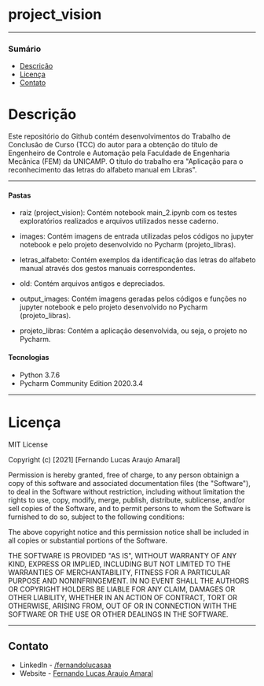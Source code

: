 # project_vision

---
### Sumário
- [Descrição](#descrição)
- [Licença](#licença)
- [Contato](#contato)

# Descrição
Este repositório do Github contém desenvolvimentos do Trabalho de Conclusão de Curso (TCC) do autor para a obtenção
do título de Engenheiro de Controle e Automação pela Faculdade de Engenharia Mecânica (FEM) da UNICAMP. O título
do trabalho era "Aplicação para o reconhecimento das letras do alfabeto manual em Libras".

---

#### Pastas
- raiz (project_vision):
Contém notebook main_2.ipynb com os testes exploratórios realizados e arquivos utilizados nesse caderno.

- images:
Contém imagens de entrada utilizadas pelos códigos no jupyter notebook e pelo projeto desenvolvido no Pycharm (projeto_libras).

- letras_alfabeto:
Contém exemplos da identificação das letras do alfabeto manual através dos gestos manuais correspondentes.

- old:
Contém arquivos antigos e depreciados.

- output_images:
Contém imagens geradas pelos códigos e funções no jupyter notebook e pelo projeto desenvolvido no Pycharm (projeto_libras).

- projeto_libras:
Contém a aplicação desenvolvida, ou seja, o projeto no Pycharm.

#### Tecnologias
- Python 3.7.6
- Pycharm Community Edition 2020.3.4

---

# Licença

MIT License

Copyright (c) [2021] [Fernando Lucas Araujo Amaral]

Permission is hereby granted, free of charge, to any person obtainign a copy
of this software and associated documentation files (the "Software"), to deal
in the Software without restriction, including without limitation the rights
to use, copy, modify, merge, publish, distribute, sublicense, and/or sell
copies of the Software, and to permit persons to whom the Software is
furnished to do so, subject to the following conditions:

The above copyright notice and this permission notice shall be included in all
copies or substantial portions of the Software.

THE SOFTWARE IS PROVIDED "AS IS", WITHOUT WARRANTY OF ANY KIND, EXPRESS OR
IMPLIED, INCLUDING BUT NOT LIMITED TO THE WARRANTIES OF MERCHANTABILITY,
FITNESS FOR A PARTICULAR PURPOSE AND NONINFRINGEMENT. IN NO EVENT SHALL THE
AUTHORS OR COPYRIGHT HOLDERS BE LIABLE FOR ANY CLAIM, DAMAGES OR OTHER
LIABILITY, WHETHER IN AN ACTION OF CONTRACT, TORT OR OTHERWISE, ARISING FROM,
OUT OF OR IN CONNECTION WITH THE SOFTWARE OR THE USE OR OTHER DEALINGS IN THE
SOFTWARE.

---

## Contato

- LinkedIn - [/fernandolucasaa](https://www.linkedin.com/in/fernandolucasaa/)
- Website - [Fernando Lucas Araujo Amaral](https://fernandolucasaa.github.io/)